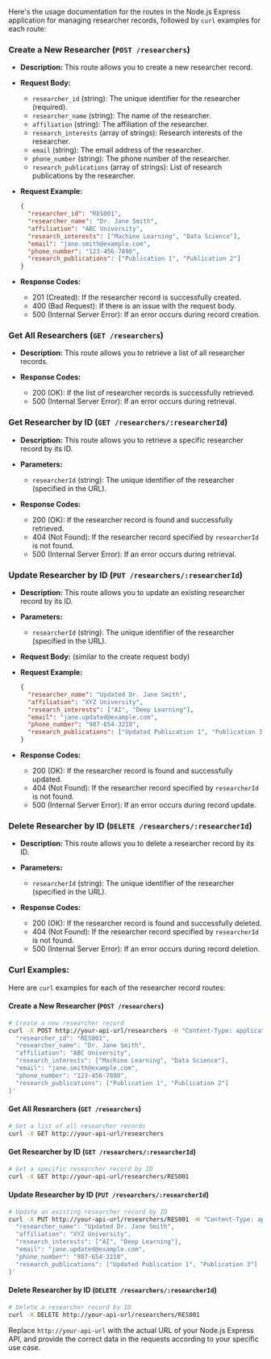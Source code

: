Here's the usage documentation for the routes in the Node.js Express application for managing researcher records, followed by `curl` examples for each route:

### Create a New Researcher (`POST /researchers`)

- **Description:** This route allows you to create a new researcher record.

- **Request Body:**
  - `researcher_id` (string): The unique identifier for the researcher (required).
  - `researcher_name` (string): The name of the researcher.
  - `affiliation` (string): The affiliation of the researcher.
  - `research_interests` (array of strings): Research interests of the researcher.
  - `email` (string): The email address of the researcher.
  - `phone_number` (string): The phone number of the researcher.
  - `research_publications` (array of strings): List of research publications by the researcher.

- **Request Example:**
  ```json
  {
    "researcher_id": "RES001",
    "researcher_name": "Dr. Jane Smith",
    "affiliation": "ABC University",
    "research_interests": ["Machine Learning", "Data Science"],
    "email": "jane.smith@example.com",
    "phone_number": "123-456-7890",
    "research_publications": ["Publication 1", "Publication 2"]
  }
  ```

- **Response Codes:**
  - 201 (Created): If the researcher record is successfully created.
  - 400 (Bad Request): If there is an issue with the request body.
  - 500 (Internal Server Error): If an error occurs during record creation.

### Get All Researchers (`GET /researchers`)

- **Description:** This route allows you to retrieve a list of all researcher records.

- **Response Codes:**
  - 200 (OK): If the list of researcher records is successfully retrieved.
  - 500 (Internal Server Error): If an error occurs during retrieval.

### Get Researcher by ID (`GET /researchers/:researcherId`)

- **Description:** This route allows you to retrieve a specific researcher record by its ID.

- **Parameters:**
  - `researcherId` (string): The unique identifier of the researcher (specified in the URL).

- **Response Codes:**
  - 200 (OK): If the researcher record is found and successfully retrieved.
  - 404 (Not Found): If the researcher record specified by `researcherId` is not found.
  - 500 (Internal Server Error): If an error occurs during retrieval.

### Update Researcher by ID (`PUT /researchers/:researcherId`)

- **Description:** This route allows you to update an existing researcher record by its ID.

- **Parameters:**
  - `researcherId` (string): The unique identifier of the researcher (specified in the URL).

- **Request Body:** (similar to the create request body)

- **Request Example:**
  ```json
  {
    "researcher_name": "Updated Dr. Jane Smith",
    "affiliation": "XYZ University",
    "research_interests": ["AI", "Deep Learning"],
    "email": "jane.updated@example.com",
    "phone_number": "987-654-3210",
    "research_publications": ["Updated Publication 1", "Publication 3"]
  }
  ```

- **Response Codes:**
  - 200 (OK): If the researcher record is found and successfully updated.
  - 404 (Not Found): If the researcher record specified by `researcherId` is not found.
  - 500 (Internal Server Error): If an error occurs during record update.

### Delete Researcher by ID (`DELETE /researchers/:researcherId`)

- **Description:** This route allows you to delete a researcher record by its ID.

- **Parameters:**
  - `researcherId` (string): The unique identifier of the researcher (specified in the URL).

- **Response Codes:**
  - 200 (OK): If the researcher record is found and successfully deleted.
  - 404 (Not Found): If the researcher record specified by `researcherId` is not found.
  - 500 (Internal Server Error): If an error occurs during record deletion.

### Curl Examples:

Here are `curl` examples for each of the researcher record routes:

#### Create a New Researcher (`POST /researchers`)

```bash
# Create a new researcher record
curl -X POST http://your-api-url/researchers -H "Content-Type: application/json" -d '{
  "researcher_id": "RES001",
  "researcher_name": "Dr. Jane Smith",
  "affiliation": "ABC University",
  "research_interests": ["Machine Learning", "Data Science"],
  "email": "jane.smith@example.com",
  "phone_number": "123-456-7890",
  "research_publications": ["Publication 1", "Publication 2"]
}'
```

#### Get All Researchers (`GET /researchers`)

```bash
# Get a list of all researcher records
curl -X GET http://your-api-url/researchers
```

#### Get Researcher by ID (`GET /researchers/:researcherId`)

```bash
# Get a specific researcher record by ID
curl -X GET http://your-api-url/researchers/RES001
```

#### Update Researcher by ID (`PUT /researchers/:researcherId`)

```bash
# Update an existing researcher record by ID
curl -X PUT http://your-api-url/researchers/RES001 -H "Content-Type: application/json" -d '{
  "researcher_name": "Updated Dr. Jane Smith",
  "affiliation": "XYZ University",
  "research_interests": ["AI", "Deep Learning"],
  "email": "jane.updated@example.com",
  "phone_number": "987-654-3210",
  "research_publications": ["Updated Publication 1", "Publication 3"]
}'
```

#### Delete Researcher by ID (`DELETE /researchers/:researcherId`)

```bash
# Delete a researcher record by ID
curl -X DELETE http://your-api-url/researchers/RES001
```

Replace `http://your-api-url` with the actual URL of your Node.js Express API, and provide the correct data in the requests according to your specific use case.
